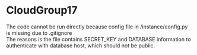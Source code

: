 # CloudGroup17

The code cannot be run directly because config file in /instance/config.py is missing due to .gitignore  
The reasons is the file contains SECRET_KEY and DATABASE information to authenticate with database host, which should not be public.
